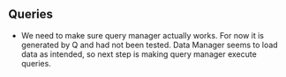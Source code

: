 ## Queries
- We need to make sure query manager actually works. For now it is generated by Q and had not been tested. Data Manager seems to load data as intended, so next step is making query manager execute queries.